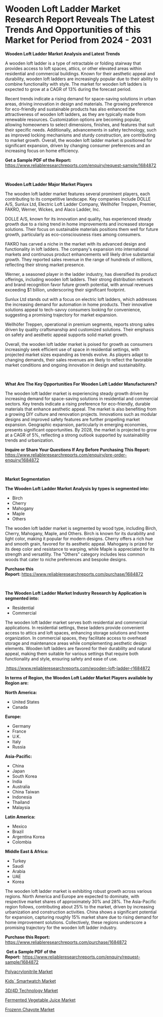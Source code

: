 <p><h1>Wooden Loft Ladder Market Research Report Reveals The Latest Trends And Opportunities of this Market for Period from 2024 - 2031</h1></p><p><strong>Wooden Loft Ladder Market Analysis and Latest Trends</strong></p>
<p><p>A wooden loft ladder is a type of retractable or folding stairway that provides access to loft spaces, attics, or other elevated areas within residential and commercial buildings. Known for their aesthetic appeal and durability, wooden loft ladders are increasingly popular due to their ability to combine functionality with style. The market for wooden loft ladders is expected to grow at a CAGR of 13% during the forecast period.</p><p>Recent trends indicate a rising demand for space-saving solutions in urban areas, driving innovation in design and materials. The growing preference for eco-friendly and sustainable products has also enhanced the attractiveness of wooden loft ladders, as they are typically made from renewable resources. Customization options are becoming popular, allowing homeowners to select dimensions, finishes, and features that suit their specific needs. Additionally, advancements in safety technology, such as improved locking mechanisms and sturdy construction, are contributing to market growth. Overall, the wooden loft ladder market is positioned for significant expansion, driven by changing consumer preferences and an increasing focus on home efficiency.</p></p>
<p><strong>Get a Sample PDF of the Report:&nbsp;</strong> <a href="https://www.reliableresearchreports.com/enquiry/request-sample/1684872?utm_campaign=34&utm_medium=2&utm_source=Github&utm_content=ia&utm_term=30122024&utm_id=wooden-loft-ladder">https://www.reliableresearchreports.com/enquiry/request-sample/1684872</a></p>
<p>&nbsp;</p>
<p><strong>Wooden Loft Ladder Major Market Players</strong></p>
<p><p>The wooden loft ladder market features several prominent players, each contributing to its competitive landscape. Key companies include DOLLE A/S, Sunlux Ltd, Electric Loft Ladder Company, Wellhöfer Treppen, Premier, FAKRO, Werner, Wickes, and Alaco Ladder, Inc. </p><p>DOLLE A/S, known for its innovation and quality, has experienced steady growth due to a rising trend in home improvements and increased storage solutions. Their focus on sustainable materials positions them well for future growth, particularly as eco-consciousness rises among consumers.</p><p>FAKRO has carved a niche in the market with its advanced design and functionality in loft ladders. The company's expansion into international markets and continuous product enhancements will likely drive substantial growth. They reported sales revenue in the range of hundreds of millions, reflecting their strong market presence.</p><p>Werner, a seasoned player in the ladder industry, has diversified its product offerings, including wooden loft ladders. Their strong distribution network and brand recognition favor future growth potential, with annual revenues exceeding $1 billion, underscoring their significant footprint.</p><p>Sunlux Ltd stands out with a focus on electric loft ladders, which addresses the increasing demand for automation in home products. Their innovative solutions appeal to tech-savvy consumers looking for convenience, suggesting a promising trajectory for market expansion.</p><p>Wellhöfer Treppen, operational in premium segments, reports strong sales driven by quality craftsmanship and customized solutions. Their emphasis on safety and aesthetic appeal supports solid market growth.</p><p>Overall, the wooden loft ladder market is poised for growth as consumers increasingly seek efficient use of space in residential settings, with projected market sizes expanding as trends evolve. As players adapt to changing demands, their sales revenues are likely to reflect the favorable market conditions and ongoing innovation in design and sustainability.</p></p>
<p>&nbsp;</p>
<p><strong>What Are The Key Opportunities For Wooden Loft Ladder Manufacturers?</strong></p>
<p><p>The wooden loft ladder market is experiencing steady growth driven by increasing demand for space-saving solutions in residential and commercial sectors. Key trends indicate a rising preference for eco-friendly, durable materials that enhance aesthetic appeal. The market is also benefiting from a growing DIY culture and renovation projects. Innovations such as modular designs and improved safety features are further propelling market expansion. Geographic expansion, particularly in emerging economies, presents significant opportunities. By 2028, the market is projected to grow at a CAGR of 5%, reflecting a strong outlook supported by sustainability trends and urbanization.</p></p>
<p><strong>Inquire or Share Your Questions If Any Before Purchasing This Report:</strong> <a href="https://www.reliableresearchreports.com/enquiry/pre-order-enquiry/1684872?utm_campaign=34&utm_medium=2&utm_source=Github&utm_content=ia&utm_term=30122024&utm_id=wooden-loft-ladder">https://www.reliableresearchreports.com/enquiry/pre-order-enquiry/1684872</a></p>
<p>&nbsp;</p>
<p><strong>Market Segmentation</strong></p>
<p><strong>The Wooden Loft Ladder Market Analysis by types is segmented into:</strong></p>
<p><ul><li>Birch</li><li>Cherry</li><li>Mahogany</li><li>Maple</li><li>Others</li></ul></p>
<p><p>The wooden loft ladder market is segmented by wood type, including Birch, Cherry, Mahogany, Maple, and Others. Birch is known for its durability and light color, making it popular for modern designs. Cherry offers a rich hue and smooth grain, favored for its aesthetic appeal. Mahogany is prized for its deep color and resistance to warping, while Maple is appreciated for its strength and versatility. The "Others" category includes less common woods that cater to niche preferences and bespoke designs.</p></p>
<p><strong>Purchase this Report:&nbsp;</strong><a href="https://www.reliableresearchreports.com/purchase/1684872?utm_campaign=34&utm_medium=2&utm_source=Github&utm_content=ia&utm_term=30122024&utm_id=wooden-loft-ladder">https://www.reliableresearchreports.com/purchase/1684872</a></p>
<p>&nbsp;</p>
<p><strong>The Wooden Loft Ladder Market Industry Research by Application is segmented into:</strong></p>
<p><ul><li>Residential</li><li>Commercial</li></ul></p>
<p><p>The wooden loft ladder market serves both residential and commercial applications. In residential settings, these ladders provide convenient access to attics and loft spaces, enhancing storage solutions and home organization. In commercial spaces, they facilitate access to overhead storage and maintenance areas while complementing aesthetic design elements. Wooden loft ladders are favored for their durability and natural appeal, making them suitable for various settings that require both functionality and style, ensuring safety and ease of use.</p></p>
<p><a href="https://www.reliableresearchreports.com/wooden-loft-ladder-r1684872?utm_campaign=34&utm_medium=2&utm_source=Github&utm_content=ia&utm_term=30122024&utm_id=wooden-loft-ladder">&nbsp;https://www.reliableresearchreports.com/wooden-loft-ladder-r1684872</a></p>
<p><strong>In terms of Region, the Wooden Loft Ladder Market Players available by Region are:</strong></p>
<p>
    <p> <strong> North America: </strong>
        <ul>
            <li>United States</li>
            <li>Canada</li>
        </ul>
        </p> 
    <p> <strong> Europe: </strong>
        <ul>
            <li>Germany</li>
            <li>France</li>
            <li>U.K.</li>
            <li>Italy</li>
            <li>Russia</li>
        </ul>
        </p> 
    <p> <strong> Asia-Pacific: </strong>
        <ul>
            <li>China</li>
            <li>Japan</li>
            <li>South Korea</li>
            <li>India</li>
            <li>Australia</li>
            <li>China Taiwan</li>
            <li>Indonesia</li>
            <li>Thailand</li>
            <li>Malaysia</li>
        </ul>
        </p> 
    <p> <strong> Latin America: </strong>
        <ul>
            <li>Mexico</li>
            <li>Brazil</li>
            <li>Argentina Korea</li>
            <li>Colombia</li>
        </ul>
        </p> 
    <p> <strong> Middle East & Africa: </strong>
        <ul>
            <li>Turkey</li>
            <li>Saudi</li>
            <li>Arabia</li>
            <li>UAE</li>
            <li>Korea</li>
        </ul>
    </p>
    </p>
<p><p>The wooden loft ladder market is exhibiting robust growth across various regions. North America and Europe are expected to dominate, with respective market shares of approximately 30% and 28%. The Asia-Pacific region follows, contributing about 25% to the market, driven by increasing urbanization and construction activities. China shows a significant potential for expansion, capturing roughly 15% market share due to rising demand for home improvement solutions. Collectively, these regions underscore a promising trajectory for the wooden loft ladder industry.</p></p>
<p><strong>Purchase this Report: </strong><a href="https://www.reliableresearchreports.com/purchase/1684872?utm_campaign=34&utm_medium=2&utm_source=Github&utm_content=ia&utm_term=30122024&utm_id=wooden-loft-ladder">https://www.reliableresearchreports.com/purchase/1684872</a></p>
<p>&nbsp;<strong>Get a Sample PDF of the Report:&nbsp;&nbsp;</strong><a href="https://www.reliableresearchreports.com/enquiry/request-sample/1684872?utm_campaign=34&utm_medium=2&utm_source=Github&utm_content=ia&utm_term=30122024&utm_id=wooden-loft-ladder">https://www.reliableresearchreports.com/enquiry/request-sample/1684872</a></p>
<p><strong></strong></p>
<p><p><a href="https://github.com/HobertDavis43/Market-Research-Report-List-1/blob/main/polyacrylonitrile-market.md?utm_campaign=34&utm_medium=2&utm_source=Github&utm_content=ia&utm_term=30122024&utm_id=wooden-loft-ladder">Polyacrylonitrile Market</a></p><p><a href="https://github.com/AshikRahman991/Market-Research-Report-List-1/blob/main/kids-smartwatch-market.md?utm_campaign=34&utm_medium=2&utm_source=Github&utm_content=ia&utm_term=30122024&utm_id=wooden-loft-ladder">Kids` Smartwatch Market</a></p><p><a href="https://github.com/AlisaRowe24/Market-Research-Report-List-1/blob/main/3d4d-technology-market.md?utm_campaign=34&utm_medium=2&utm_source=Github&utm_content=ia&utm_term=30122024&utm_id=wooden-loft-ladder">3D/4D Technology Market</a></p><p><a href="https://github.com/jaquelynhasenaue8/Market-Research-Report-List-1/blob/main/fermented-vegetable-juice-market.md?utm_campaign=34&utm_medium=2&utm_source=Github&utm_content=ia&utm_term=30122024&utm_id=wooden-loft-ladder">Fermented Vegetable Juice Market</a></p><p><a href="https://github.com/arvelm4nthig/Market-Research-Report-List-1/blob/main/frozenn-chayote-market.md?utm_campaign=34&utm_medium=2&utm_source=Github&utm_content=ia&utm_term=30122024&utm_id=wooden-loft-ladder">Frozenn Chayote Market</a></p></p>